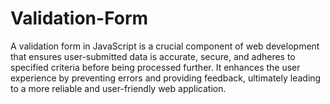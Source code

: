 # Validation-Form
 A validation form in JavaScript is a crucial component of web development that ensures user-submitted data is accurate, secure, and adheres to specified criteria before being processed further. It enhances the user experience by preventing errors and providing feedback, ultimately leading to a more reliable and user-friendly web application.
